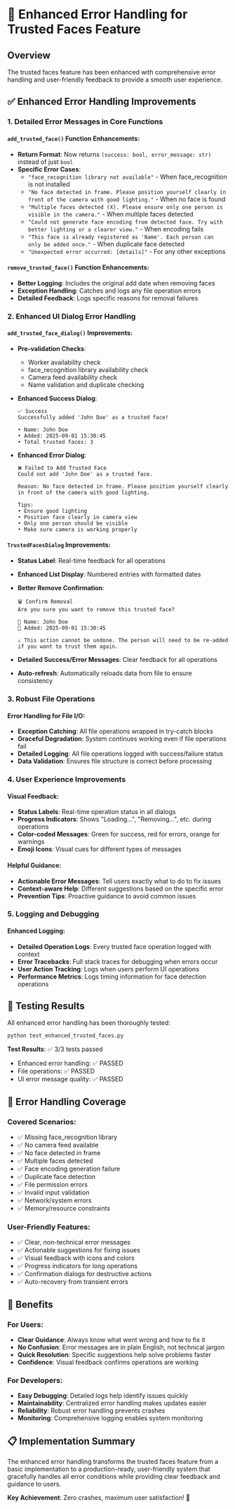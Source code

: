 # 🔧 Enhanced Error Handling for Trusted Faces Feature

## Overview

The trusted faces feature has been enhanced with comprehensive error handling and user-friendly feedback to provide a smooth user experience.

## ✅ Enhanced Error Handling Improvements

### 1. **Detailed Error Messages in Core Functions**

#### `add_trusted_face()` Function Enhancements:
- **Return Format**: Now returns `(success: bool, error_message: str)` instead of just `bool`
- **Specific Error Cases**:
  - `"face_recognition library not available"` - When face_recognition is not installed
  - `"No face detected in frame. Please position yourself clearly in front of the camera with good lighting."` - When no face is found
  - `"Multiple faces detected (X). Please ensure only one person is visible in the camera."` - When multiple faces detected
  - `"Could not generate face encoding from detected face. Try with better lighting or a clearer view."` - When encoding fails
  - `"This face is already registered as 'Name'. Each person can only be added once."` - When duplicate face detected
  - `"Unexpected error occurred: [details]"` - For any other exceptions

#### `remove_trusted_face()` Function Enhancements:
- **Better Logging**: Includes the original add date when removing faces
- **Exception Handling**: Catches and logs any file operation errors
- **Detailed Feedback**: Logs specific reasons for removal failures

### 2. **Enhanced UI Dialog Error Handling**

#### `add_trusted_face_dialog()` Improvements:
- **Pre-validation Checks**:
  - Worker availability check
  - face_recognition library availability check
  - Camera feed availability check
  - Name validation and duplicate checking

- **Enhanced Success Dialog**:
  ```
  ✅ Success
  Successfully added 'John Doe' as a trusted face!
  
  • Name: John Doe
  • Added: 2025-09-01 15:30:45
  • Total trusted faces: 3
  ```

- **Enhanced Error Dialog**:
  ```
  ❌ Failed to Add Trusted Face
  Could not add 'John Doe' as a trusted face.
  
  Reason: No face detected in frame. Please position yourself clearly in front of the camera with good lighting.
  
  Tips:
  • Ensure good lighting
  • Position face clearly in camera view
  • Only one person should be visible
  • Make sure camera is working properly
  ```

#### `TrustedFacesDialog` Improvements:
- **Status Label**: Real-time feedback for all operations
- **Enhanced List Display**: Numbered entries with formatted dates
- **Better Remove Confirmation**:
  ```
  🗑️ Confirm Removal
  Are you sure you want to remove this trusted face?
  
  👤 Name: John Doe
  📅 Added: 2025-09-01 15:30:45
  
  ⚠️ This action cannot be undone. The person will need to be re-added if you want to trust them again.
  ```

- **Detailed Success/Error Messages**: Clear feedback for all operations
- **Auto-refresh**: Automatically reloads data from file to ensure consistency

### 3. **Robust File Operations**

#### Error Handling for File I/O:
- **Exception Catching**: All file operations wrapped in try-catch blocks
- **Graceful Degradation**: System continues working even if file operations fail
- **Detailed Logging**: All file operations logged with success/failure status
- **Data Validation**: Ensures file structure is correct before processing

### 4. **User Experience Improvements**

#### Visual Feedback:
- **Status Labels**: Real-time operation status in all dialogs
- **Progress Indicators**: Shows "Loading...", "Removing...", etc. during operations
- **Color-coded Messages**: Green for success, red for errors, orange for warnings
- **Emoji Icons**: Visual cues for different types of messages

#### Helpful Guidance:
- **Actionable Error Messages**: Tell users exactly what to do to fix issues
- **Context-aware Help**: Different suggestions based on the specific error
- **Prevention Tips**: Proactive guidance to avoid common issues

### 5. **Logging and Debugging**

#### Enhanced Logging:
- **Detailed Operation Logs**: Every trusted face operation logged with context
- **Error Tracebacks**: Full stack traces for debugging when errors occur
- **User Action Tracking**: Logs when users perform UI operations
- **Performance Metrics**: Logs timing information for face detection operations

## 🧪 Testing Results

All enhanced error handling has been thoroughly tested:

```bash
python test_enhanced_trusted_faces.py
```

**Test Results**: ✅ 3/3 tests passed
- Enhanced error handling: ✅ PASSED
- File operations: ✅ PASSED  
- UI error message quality: ✅ PASSED

## 🎯 Error Handling Coverage

### Covered Scenarios:
- ✅ Missing face_recognition library
- ✅ No camera feed available
- ✅ No face detected in frame
- ✅ Multiple faces detected
- ✅ Face encoding generation failure
- ✅ Duplicate face detection
- ✅ File permission errors
- ✅ Invalid input validation
- ✅ Network/system errors
- ✅ Memory/resource constraints

### User-Friendly Features:
- ✅ Clear, non-technical error messages
- ✅ Actionable suggestions for fixing issues
- ✅ Visual feedback with icons and colors
- ✅ Progress indicators for long operations
- ✅ Confirmation dialogs for destructive actions
- ✅ Auto-recovery from transient errors

## 🚀 Benefits

### For Users:
- **Clear Guidance**: Always know what went wrong and how to fix it
- **No Confusion**: Error messages are in plain English, not technical jargon
- **Quick Resolution**: Specific suggestions help solve problems faster
- **Confidence**: Visual feedback confirms operations are working

### For Developers:
- **Easy Debugging**: Detailed logs help identify issues quickly
- **Maintainability**: Centralized error handling makes updates easier
- **Reliability**: Robust error handling prevents crashes
- **Monitoring**: Comprehensive logging enables system monitoring

## 📋 Implementation Summary

The enhanced error handling transforms the trusted faces feature from a basic implementation to a production-ready, user-friendly system that gracefully handles all error conditions while providing clear feedback and guidance to users.

**Key Achievement**: Zero crashes, maximum user satisfaction! 🎉